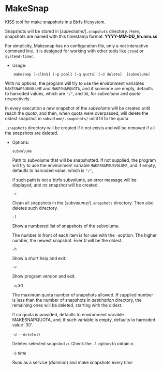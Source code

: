 MakeSnap
========

KISS tool for make snapshots in a Btrfs filesystem.


Snapshots will be stored in [_subvolume/_]`.snapshots` directory. Here,
snapshots are named with this timestamp format: **YYYY-MM-DD_hh.mm.ss**


For simplicity, Makesnap has no configuration file, only a not interactive 
command line. It is designed for working with other tools like `crond` or
`systemd-timer`.

- Usage:

~~~
	makesnap [-clhvS] [-p pool] [-q quota] [-d delete]  [subvolume]
~~~


With no options, the program will try to use the environment variables
`MAKESNAPSUBVOLUME` and `MAKESNAPQUOTA`, and if someone are empty, defaults to
harcoded values, which are `"/"`, and `30`, for _subvolume_ and _quota_
respectively.

In every execution a new snapshot of the _subvolume_ will be created until
reach the _quota_, and then, when quota were overpassed, will delete the oldest
snapshot in `subvolume/.snapshots/` until fit to the quota.

`.snapshots` directory will be created if it not exists and will be removed if
all the snapshots are deleted.

- Options:

	`subvolume`

	Path to subvolume that will be snapshotted.  If not supplied, the program
	will try to use the environment variable `MAKESNAPSUBVOLUME`, and if empty,
	defaults to harcoded value, which is `"/"`,

	If such path is not a btrfs subvolume, an error message will be
	displayed, and no snapshot will be created.

	`-c`

	Clean all snapshots in the [_subvolume/_]`.snapshots` directory. Then also
	deletes such directory.
	
	`-l`
	
	Show a numbered list of snapshots of the subvolume. 

	The number in front of each item is for use with the `-d`option.
	The higher number, the newest snapshot. Ever *0* will be the oldest.
	
	`-h`
	
	Show a short help and exit.
	
	`-v`
	
	Show program version and exit.

	`-q` *30*

	The maximum quota number of snapshots allowed. If supplied number is less
	than the number of snapshots in *destination* directory, the remaining ones
	will be deleted, starting with the oldest.
	
	If no quota is provided, defaults to environment variable MAKESNAPQUOTA,
	and, if such variable is empty, defaults to harcoded value `30'.

	`-d --delete` *n*

	Deletes selected snapshot *n*. Check the `-l` option to obtain *n*.
	
	`-S` *time*
	
	Runs as a service (_daemon_) and make snapshots every *time*
